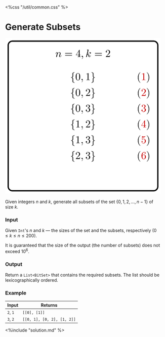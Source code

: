 <%css "/util/common.css" %>

# Generate Subsets

<div class="logo">
    <img src="../../images/subsets_logo.png">
</div>

Given integers $n$ and $k$, generate all subsets of
the set $\lbrace 0, 1, 2, \dotsc, n - 1 \rbrace$
of size $k$.

### Input

Given `Int`'s $n$ and $k$ — the sizes of the set and
the subsets, respectively ($0 \le k \le n \le 200$).

It is guaranteed that the size of the output (the number
of subsets)
does not exceed $10^6$.

### Output

Return a `List<BitSet>` that contains the required subsets.
The list should be lexicographically ordered.

### Example

<div class="samples">

| Input    | Returns                    |
|----------|----------------------------|
| `2`, `1` | `[[0], [1]]`               |
| `3`, `2` | `[[0, 1], [0, 2], [1, 2]]` |

</div>

<div class="hint">
<%include "solution.md" %>
</div>
